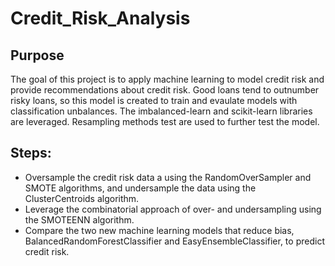 # Credit_Risk_Analysis

## Purpose

The goal of this project is to apply machine learning to model credit risk and provide recommendations about credit risk.  Good loans tend to outnumber risky loans, so this model is created to train and evaulate models with classification unbalances. The imbalanced-learn and scikit-learn libraries are leveraged. Resampling methods test are used to further test the model. 

## Steps:
- Oversample the credit risk data a using the RandomOverSampler and SMOTE algorithms, and undersample the data using the ClusterCentroids algorithm.
- Leverage the combinatorial approach of over- and undersampling using the SMOTEENN algorithm.
- Compare the two new machine learning models that reduce bias, BalancedRandomForestClassifier and EasyEnsembleClassifier, to predict credit risk.


